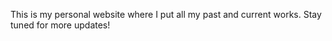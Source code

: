 This is my personal website where I put all my past and current works. Stay tuned for more updates! 
